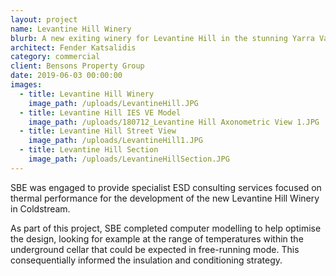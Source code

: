 ```yaml
---
layout: project
name: Levantine Hill Winery
blurb: A new exiting winery for Levantine Hill in the stunning Yarra Valley
architect: Fender Katsalidis
category: commercial
client: Bensons Property Group
date: 2019-06-03 00:00:00
images:
  - title: Levantine Hill Winery
    image_path: /uploads/LevantineHill.JPG
  - title: Levantine Hill IES VE Model
    image_path: /uploads/180712_Levantine Hill Axonometric View 1.JPG
  - title: Levantine Hill Street View
    image_path: /uploads/LevantineHill1.JPG
  - title: Levantine Hill Section
    image_path: /uploads/LevantineHillSection.JPG
---
```


SBE was engaged to provide specialist ESD consulting services focused on thermal performance for the development of the new Levantine Hill Winery in Coldstream.

As part of this project, SBE completed computer modelling to help optimise the design, looking for example at the range of temperatures within the underground cellar that could be expected in free-running mode. This consequentially informed the insulation and conditioning strategy.